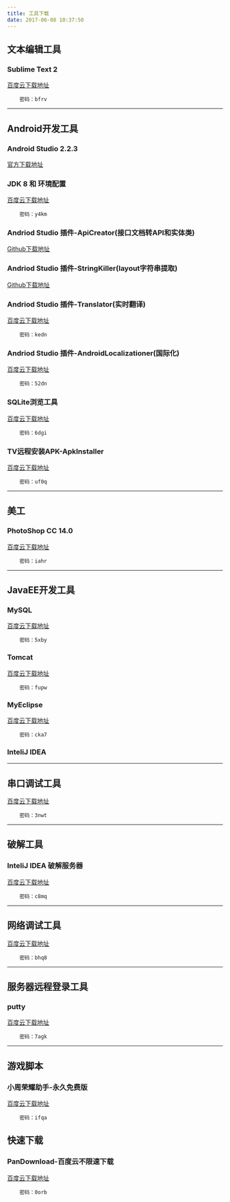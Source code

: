 ```yaml
---
title: 工具下载
date: 2017-06-08 10:37:50
---
```


## 文本编辑工具

### Sublime Text 2
[百度云下载地址](http://pan.baidu.com/s/1jH6V6uU)
```
	密码：bfrv
```
-------------------------------------

## Android开发工具

### Android Studio 2.2.3
[官方下载地址](https://dl.google.com/dl/android/studio/install/2.2.3.0/android-studio-bundle-145.3537739-windows.exe)

### JDK 8 和 环境配置
[百度云下载地址](http://pan.baidu.com/s/1cJDuUE)
```
	密码：y4km
```

### Andriod Studio 插件-ApiCreator(接口文档转API和实体类)
[Github下载地址](https://github.com/zhouzhuo810/ApiCreator/blob/master/ApiCreator.zip)

### Andriod Studio 插件-StringKiller(layout字符串提取)
[Github下载地址](https://github.com/zhouzhuo810/StringKiller/blob/master/StringKiller.jar)

### Andriod Studio 插件-Translator(实时翻译)
[百度云下载地址](http://pan.baidu.com/s/1hr5af4K)
```
	密码：kedn
```

### Andriod Studio 插件-AndroidLocalizationer(国际化)
[百度云下载地址](http://pan.baidu.com/s/1nvQKOMd)
```
	密码：52dn
```

### SQLite浏览工具
[百度云下载地址](http://pan.baidu.com/s/1geC1tsv)
```
	密码：6dgi
```

### TV远程安装APK-ApkInstaller
[百度云下载地址](http://pan.baidu.com/s/1geHlc6v)
```
	密码：uf0q
```
-------------------------------------

## 美工

### PhotoShop CC 14.0
[百度云下载地址](http://pan.baidu.com/s/1dFJ7jJ7)
```
	密码：iahr
```
-------------------------------------

## JavaEE开发工具

### MySQL
[百度云下载地址](http://pan.baidu.com/s/1nvidlEh)
```
	密码：5xby
```

### Tomcat
[百度云下载地址](http://pan.baidu.com/s/1jIva4RW)
```
	密码：fupw
```

### MyEclipse
[百度云下载地址](http://pan.baidu.com/s/1eRDPsxc)
```
	密码：cka7
```

### InteliJ IDEA

-------------------------------------

## 串口调试工具
[百度云下载地址](http://pan.baidu.com/s/1mivCwIW)
```
	密码：3nwt
```

-------------------------------------

## 破解工具

### InteliJ IDEA 破解服务器
[百度云下载地址](http://pan.baidu.com/s/1dEZ5X65)
```
	密码：c8mq
```
-------------------------------------

## 网络调试工具

[百度云下载地址](http://pan.baidu.com/s/1kV85FwV)
```
	密码：bhq8
```

-------------------------------------

## 服务器远程登录工具

### putty
[百度云下载地址](http://pan.baidu.com/s/1bphbBav)
```
	密码：7agk
```

-------------------------------------

## 游戏脚本

### 小周荣耀助手-永久免费版
[百度云下载地址](http://pan.baidu.com/s/1c2AfMak)
```
	密码：ifqa
```

## 快速下载

### PanDownload-百度云不限速下载
[百度云下载地址](http://pan.baidu.com/s/1c1LwH1I)
```
	密码：0orb
```
